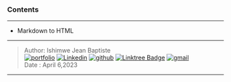 ### Contents
---

- Markdown to HTML


***

> Author: Ishimwe Jean Baptiste  <br>
[![portfolio](https://img.shields.io/badge/Portfolio-5340ff?style=for-the-badge&logo=Google-chrome&logoColor=white)](https://hbapte.vercel.app/)
[![Linkedin](https://img.shields.io/badge/linkedin-0A66C2?style=for-the-badge&logo=linkedin&logoColor=white)](https://www.linkedin.com/in/hbapte)
[![github](https://img.shields.io/badge/GitHub-000000?style=for-the-badge&logo=GitHub&logoColor=white)](https://github.com/hbapte)
[![Linktree Badge](https://img.shields.io/badge/Linktree-hbapte-green)](https://www.linktr.ee/hbapte)
[![gmail](https://img.shields.io/badge/Gmail-D14836?style=for-the-badge&logo=Gmail&logoColor=white)](mailto:ijbapte@gmail.com)<br>
> Date : April 6,2023

***
